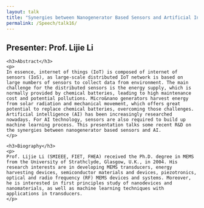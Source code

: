 ```yaml
---
layout: talk
title: "Synergies between Nanogenerator Based Sensors and Artificial Intelligence"
permalink: /Speech/talk16/
---
```


<div class="talk-container">
    <div class="talk-header">
        <h2>Presenter: Prof. Lijie Li</h2>
    </div>

    <h3>Abstract</h3>
    <p>
    In essence, internet of things (IoT) is composed of internet of sensors (IoS), as large-scale distributed IoT network is based on large numbers of sensors to collect data from environment. The main challenge for the distributed sensors is the energy supply, which is normally provided by chemical batteries, leading to high maintenance cost and potential pollutions. Micro&nano generators harvest energy from solar radiation and mechanical movement, which offers great potential to replace chemical batteries, overcoming those challenges. Artificial intelligence (AI) has been increasingly researched nowadays. For AI technology, sensors are also required to build up machine learning process. This presentation talks some recent R&D on the synergies between nanogenerator based sensors and AI.
    </p>

    <h3>Biography</h3>
    <p>
    Prof. Lijie Li (SMIEEE, FIET, FHEA) received the Ph.D. degree in MEMS from the University of Strathclyde, Glasgow, U.K., in 2004. His research interests are in developing MEMS transducers, energy harvesting devices, semiconductor materials and devices, piezotronics, optical and radio frequency (RF) MEMS devices and systems. Moreover, he is interested in first principles study of nanodevices and nanomaterials, as well as machine learning techniques with applications in transducers.
    </p>
</div>
